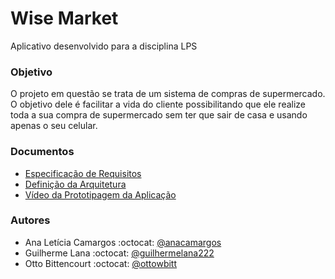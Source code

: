 # Wise Market

Aplicativo desenvolvido para a disciplina LPS

### Objetivo

O projeto em questão se trata de um sistema de compras de supermercado. O objetivo dele é facilitar a vida do cliente possibilitando que ele realize toda a sua compra de supermercado sem ter que sair de casa e usando apenas o seu celular.



### Documentos

* [Especificação de Requisitos](https://drive.google.com/file/d/1mprVD5-ITopatgnGM4qyDJX2EG0bCNi5/view?usp=sharing)
* [Definição da Arquitetura](https://drive.google.com/file/d/1t7LG7Ov1xkTQHOWeJS78ZijRVh1OU487/view?usp=sharing)
* [Vídeo da Prototipagem da Aplicação](https://youtu.be/EMj7uifzObg)





### Autores

* Ana Letícia Camargos :octocat: [@anacamargos](https://github.com/anacamargos)
* Guilherme Lana :octocat: [@guilhermelana222](https://github.com/GuilhermeLana222)
* Otto Bittencourt :octocat: [@ottowbitt](https://github.com/OttoWBitt)


